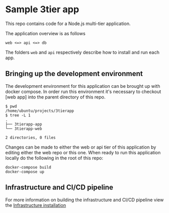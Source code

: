 # Sample 3tier app
This repo contains code for a Node.js multi-tier application.

The application overview is as follows

```
web <=> api <=> db
```

The folders `web` and `api` respectively describe how to install and run each app.

## Bringing up the development environment
The development environment for this application can be brought up with docker compose. In order run this environment it's necessary to checkout [web app] into the parent directory of this repo.
```
$ pwd
/home/ubuntu/projects/3tierapp
$ tree -L 1
.
├── 3tierapp-app
└── 3tierapp-web

2 directories, 0 files
```
Changes can be made to either the web or api tier of this application by editing either the web repo or this one. When ready to run this application locally
do the following in the root of this repo:
```
docker-compose build
docker-compose up
```


## Infrastructure and CI/CD pipeline 
For more information on building the infrastructure and CI/CD pipeline view the [Infrastructure installation](INSTALL.md)

